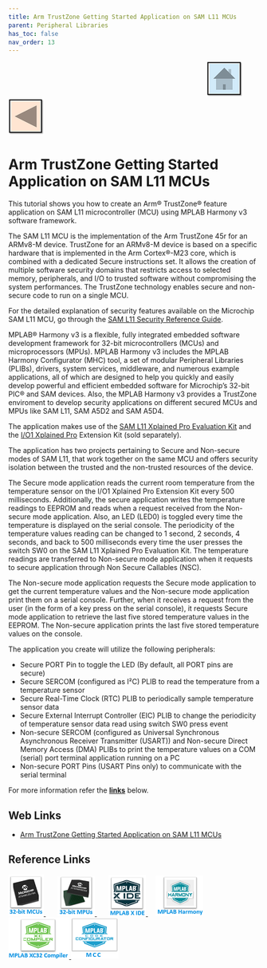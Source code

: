 ```yaml
---
title: Arm TrustZone Getting Started Application on SAM L11 MCUs
parent: Peripheral Libraries
has_toc: false
nav_order: 13
---
```


&nbsp;&nbsp;&nbsp;&nbsp;&nbsp;&nbsp;&nbsp;&nbsp;&nbsp;&nbsp;&nbsp;&nbsp;&nbsp;&nbsp;&nbsp;&nbsp;&nbsp;&nbsp;&nbsp;&nbsp;&nbsp;&nbsp;&nbsp;&nbsp;&nbsp;&nbsp;&nbsp;&nbsp; &nbsp;&nbsp;&nbsp;&nbsp;&nbsp;&nbsp;&nbsp;&nbsp;&nbsp;&nbsp;&nbsp;&nbsp;&nbsp;&nbsp;&nbsp;&nbsp;&nbsp;&nbsp;&nbsp;&nbsp;&nbsp;&nbsp;&nbsp;&nbsp;&nbsp;&nbsp;&nbsp;&nbsp;&nbsp;&nbsp;&nbsp;&nbsp;&nbsp;&nbsp;&nbsp;&nbsp;&nbsp;&nbsp;&nbsp;&nbsp;&nbsp;&nbsp;&nbsp;&nbsp;&nbsp;&nbsp;&nbsp;&nbsp;&nbsp;&nbsp;&nbsp;&nbsp;&nbsp;&nbsp;&nbsp;&nbsp;&nbsp;&nbsp;&nbsp;&nbsp;&nbsp;&nbsp;&nbsp;&nbsp;&nbsp;&nbsp;&nbsp;&nbsp;&nbsp;&nbsp;&nbsp;&nbsp;[<img src="../../r_images/quick_home.png" title="Home">](../../../readme.md) [<img src="../../r_images/quick_back.png"  title="Back">](../readme.md)
# Arm TrustZone Getting Started Application on SAM L11 MCUs

This tutorial shows you how to create an Arm® TrustZone® feature application on SAM L11 microcontroller (MCU) using MPLAB Harmony v3 software framework.

The SAM L11 MCU is the implementation of the Arm TrustZone 45r for an ARMv8-M device. TrustZone for an ARMv8-M device is based on a specific hardware that is implemented in the Arm Cortex®-M23 core, which is combined with a dedicated Secure instructions set. It allows the creation of multiple software security domains that restricts access to selected memory, peripherals, and I/O to trusted software without compromising the system performances. The TrustZone technology enables secure and non-secure code to run on a single MCU.

For the detailed explanation of security features available on the Microchip SAM L11 MCU, go through the [SAM L11 Security Reference Guide](http://ww1.microchip.com/downloads/en/AppNotes/SAM-L11-Security-ReferenceGuide-AN-DS70005365A.pdf).

MPLAB® Harmony v3 is a flexible, fully integrated embedded software development framework for 32-bit microcontrollers (MCUs) and microprocessors (MPUs). MPLAB Harmony v3 includes the MPLAB Harmony Configurator (MHC) tool, a set of modular Peripheral Libraries (PLIBs), drivers, system services, middleware, and numerous example applications, all of which are designed to help you quickly and easily develop powerful and efficient embedded software for Microchip’s 32-bit PIC® and SAM devices. Also, the MPLAB Harmony v3 provides a TrustZone enviroment to develop security applications on different secured MCUs and MPUs like SAM L11, SAM A5D2 and SAM A5D4.

The application makes use of the [SAM L11 Xplained Pro Evaluation Kit](https://microchipdeveloper.com/boards:sam-l11-xpro) and the [I/O1 Xplained Pro](https://microchipdeveloper.com/boards:sam-l11-xpro#io1-xpro-extension) Extension Kit (sold separately).

The application has two projects pertaining to Secure and Non-secure modes of SAM L11, that work together on the same MCU and offers security isolation between the trusted and the non-trusted resources of the device.

The Secure mode application reads the current room temperature from the temperature sensor on the I/O1 Xplained Pro Extension Kit every 500 milliseconds. Additionally, the secure application writes the temperature readings to EEPROM and reads when a request received from the Non-secure mode application. Also, an LED (LED0) is toggled every time the temperature is displayed on the serial console. The periodicity of the temperature values reading can be changed to 1 second, 2 seconds, 4 seconds, and back to 500 milliseconds every time the user presses the switch SW0 on the SAM L11 Xplained Pro Evaluation Kit. The temperature readings are transferred to Non-secure mode application when it requests to secure application through Non Secure Callables (NSC).

The Non-secure mode application requests the Secure mode application to get the current temperature values and the Non-secure mode application print them on a serial console. Further, when it receives a request from the user (in the form of a key press on the serial console), it requests Secure mode application to retrieve the last five stored temperature values in the EEPROM. The Non-secure application prints the last five stored temperature values on the console.

The application you create will utilize the following peripherals:

- Secure PORT Pin to toggle the LED (By default, all PORT pins are secure)
- Secure SERCOM (configured as I²C) PLIB to read the temperature from a temperature sensor
- Secure Real-Time Clock (RTC) PLIB to periodically sample temperature sensor data
- Secure External Interrupt Controller (EIC) PLIB to change the periodicity of temperature sensor data read using switch SW0 press event
- Non-secure SERCOM (configured as Universal Synchronous Asynchronous Receiver Transmitter (USART)) and Non-secure Direct Memory Access (DMA) PLIBs to print the temperature values on a COM (serial) port terminal application running on a PC
- Non-secure PORT Pins (USART Pins only) to communicate with the serial terminal

For more information refer the **[links](#Web-Links)** below.

## <a id="Web-Links"> </a>
## Web Links

- <a href="https://microchipdeveloper.com/harmony3:saml11-trustzone-getting-started-training-module" target="_blank">Arm TrustZone Getting Started Application on SAM L11 MCUs </a>



## Reference Links
[<a href="https://www.microchip.com/design-centers/32-bit" target="_blank"> <img src="../../r_images/32_bit_mcus.png"> </a>]()  &nbsp; &nbsp; &nbsp; [<a href="https://www.microchip.com/design-centers/32-bit-mpus" target="_blank"> <img src="../../r_images/32_bit_mpus.png"> </a>]()  &nbsp; &nbsp; &nbsp; [<a href="https://www.microchip.com/mplab/mplab-x-ide" target="_blank"> <img src="../../r_images/mplab_x_ide.png"> </a>]()  &nbsp; &nbsp; [<a href="https://www.microchip.com/mplab/mplab-harmony" target="_blank"> <img src="../../r_images/mplab_harmony.png"> </a>]() [<a href="https://www.microchip.com/mplab/compilers" target="_blank"> <img src="../../r_images/mplab_compiler.png"> </a>]() [<a href="https://www.microchip.com/en-us/tools-resources/configure/mplab-code-configurator" target="_blank"> <img src="../../r_images/mcc_harmony.png"> </a>]()
